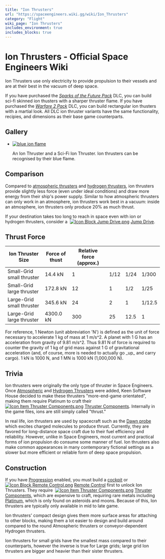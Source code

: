 ```yaml
---
title: "Ion Thrusters"
url: "https://spaceengineers.wiki.gg/wiki/Ion_Thrusters"
category: "Flight"
wiki_page: "Ion Thrusters"
includes_environment: true
includes_blocks: true
---
```


# Ion Thrusters - Official Space Engineers Wiki

Ion Thrusters use only electricity to provide propulsion to their vessels and are at their best in the vacuum of deep space.

If you have purchased the [_Sparks of the Future Pack_](https://spaceengineers.wiki.gg/wiki/Sparks_of_the_Future_Pack "Sparks of the Future Pack") DLC, you can build sci-fi skinned ion thusters with a sharper thruster flame. If you have purchased the [_Warfare 2 Pack_](https://spaceengineers.wiki.gg/wiki/Warfare_2_Pack "Warfare 2 Pack") DLC, you can build rectangular ion thusters with a martial look. All DLC ion thruster variants have the same functionality, recipies, and dimensions as their base game counterparts.

## Gallery

*   [![blue ion flame](https://spaceengineers.wiki.gg/images/thumb/1/12/Ion-thrusters-blue-flame.jpg/120px-Ion-thrusters-blue-flame.jpg?9c362d)](https://spaceengineers.wiki.gg/wiki/File:Ion-thrusters-blue-flame.jpg "An Ion Thruster and a Sci-Fi Ion Thruster. Ion thrusters can be recognised by their blue flame.")
    
    An Ion Thruster and a Sci-Fi Ion Thruster. Ion thrusters can be recognised by their blue flame.
    

## Comparison

Compared to [atmospheric thrusters](https://spaceengineers.wiki.gg/wiki/Atmospheric_Thrusters "Atmospheric Thrusters") and [hydrogen thrusters](https://spaceengineers.wiki.gg/wiki/Hydrogen_Thrusters "Hydrogen Thrusters"), ion thrusters provide slightly less force (even under ideal conditions) and draw more energy from their ship's power supply. Similar to how atmospheric thrusters can only work in an atmosphere, ion thrusters work best in a vacuum: inside an atmosphere, ion thrusters only produce 20% as much thrust.

If your destination takes too long to reach in space even with ion or hydrogen thrusters, consider a  [![Icon Block Jump Drive.png](https://spaceengineers.wiki.gg/images/thumb/a/aa/Icon_Block_Jump_Drive.png/21px-Icon_Block_Jump_Drive.png?c39dc2)](https://spaceengineers.wiki.gg/wiki/Jump_Drive "Jump Drive") [Jump Drive](https://spaceengineers.wiki.gg/wiki/Jump_Drive "Jump Drive").

## Thrust Force

| Ion Thruster Size | Force of thust | Relative force (approx.) |     |     |     |
| --- | --- | --- | --- | --- | --- |
| Small-Grid small thruster | 14.4 kN | 1   | 1/12 | 1/24 | 1/300 |
| Small-Grid large thruster | 172.8 kN | 12  | 1   | 1/2 | 1/25 |
| Large-Grid small thruster | 345.6 kN | 24  | 2   | 1   | 1/12.5 |
| Large-Grid large thruster | 4300.0 kN | 300 | 25  | 12.5 | 1   |

For reference, 1 Newton (unit abbreviation 'N') is defined as the unit of force necessary to accelerate 1 kg of mass at 1 m/s^2. A planet with 1 G has an acceleration from gravity of 9.81 m/s^2. Thus 9.81 N of force is required to counter the gravity of 1 kg of grid mass against 1 G of gravitational acceleration (and, of course, more is needed to actually go \_up\_ and carry cargo). 1 kN is 1000 N, and 1 MN is 1000 kN (1,000,000 N).

## Trivia

Ion thrusters were originally the only type of thruster in Space Engineers. Once [Atmospheric](https://spaceengineers.wiki.gg/wiki/Atmospheric_Thrusters "Atmospheric Thrusters") and [Hydrogen Thrusters](https://spaceengineers.wiki.gg/wiki/Hydrogen_Thrusters "Hydrogen Thrusters") were added, Keen Software House decided to make these thrusters "more-end-game orientated", making them require Platinum to craft their  [![Icon Item Thruster Components.png](https://spaceengineers.wiki.gg/images/thumb/5/51/Icon_Item_Thruster_Components.png/21px-Icon_Item_Thruster_Components.png?a3a389)](https://spaceengineers.wiki.gg/wiki/Thruster_Components "Thruster Components") [Thruster Components](https://spaceengineers.wiki.gg/wiki/Thruster_Components "Thruster Components"). Internally in the game files, ions are still simply called "thrust."

In real life, ion thrusters are used by spacecraft such as the [Dawn probe](https://en.wikipedia.org/wiki/Dawn_\(spacecraft\)) which excites charged molecules to produce thrust. Currently, they are favored for long-distance space craft due to their fuel efficiency and reliability. However, unlike in Space Engineers, most current and practical forms of ion propulsion do consume some manner of fuel. Ion thrusters also make common appearances in many contemporary fictional settings as a slower but more efficient or reliable form of deep space propulsion.

## Construction

If you have [Progression](https://spaceengineers.wiki.gg/wiki/Progression "Progression") enabled, you must build a [cockpit](https://spaceengineers.wiki.gg/wiki/Cockpit "Cockpit") or  [![Icon Block Remote Control.png](https://spaceengineers.wiki.gg/images/thumb/0/0d/Icon_Block_Remote_Control.png/21px-Icon_Block_Remote_Control.png?e33c2d)](https://spaceengineers.wiki.gg/wiki/Remote_Control "Remote Control") [Remote Control](https://spaceengineers.wiki.gg/wiki/Remote_Control "Remote Control") first to unlock Ion Thrusters. They require  [![Icon Item Thruster Components.png](https://spaceengineers.wiki.gg/images/thumb/5/51/Icon_Item_Thruster_Components.png/21px-Icon_Item_Thruster_Components.png?a3a389)](https://spaceengineers.wiki.gg/wiki/Thruster_Components "Thruster Components") [Thruster Components](https://spaceengineers.wiki.gg/wiki/Thruster_Components "Thruster Components"), which are expensive to craft, requiring rare metals including [Platinum](https://spaceengineers.wiki.gg/wiki/Platinum "Platinum"), which is only found on asteroids and moons. Because of this, Ion thrusters are typically only available in mid to late game.

Ion thrusters' compact design gives them more surface areas for attaching to other blocks, making them a lot easier to design and build around compared to the round Atmospheric thrusters or conveyor-dependent Hydrogen thrusters.

Ion thrusters for small grids have the smallest mass compared to their counterparts, however the inverse is true for Large grids; large grid Ion thrusters are bigger and heavier than their sister thrusters.
